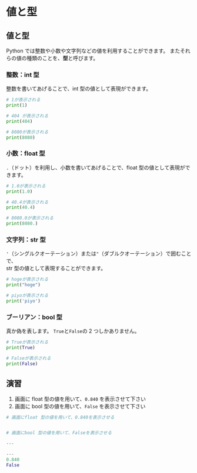 # 値と型

## 値と型

Python では整数や小数や文字列などの値を利用することができます。
またそれらの値の種類のことを、**型**と呼びます。

### 整数：int 型

整数を書いてあげることで、int 型の値として表現ができます。

```py
# 1が表示される
print(1)

# 404 が表示される
print(404)

# 8080が表示される
print(8080)
```

### 小数：float 型

`.`（ドット）を利用し、小数を書いてあげることで、float 型の値として表現ができます。

```py
# 1.0が表示される
print(1.0)

# 40.4が表示される
print(40.4)

# 8080.0が表示される
print(8080.)
```

### 文字列：str 型

`'`（シングルクオーテーション）または`"`（ダブルクオーテーション）で囲むことで、  
str 型の値として表現することができます。

```py
# hogeが表示される
print("hoge")

# piyoが表示される
print('piyo')
```

### ブーリアン：bool 型

真か偽を表します。
`True`と`False`の 2 つしかありません。

```py
# Trueが表示される
print(True)

# Falseが表示される
print(False)
```

## 演習

1. 画面に float 型の値を用いて、`0.840` を表示させて下さい
2. 画面に bool 型の値を用いて、`False` を表示させて下さい

```py
# 画面にfloat 型の値を用いて、0.840を表示させる


# 画面にbool 型の値を用いて、Falseを表示させる

---

---
0.840
False
```

